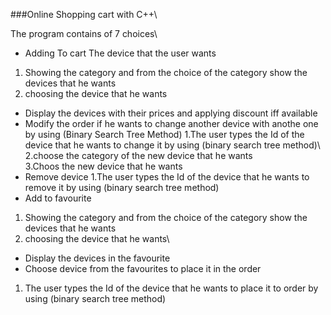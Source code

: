 ###Online Shopping cart with C++\

The program contains of 7 choices\

* Adding To cart The device that the user wants 
1. Showing the category and from the choice of the category show the devices that he wants
2. choosing the device that he wants
* Display the devices with their prices and applying discount iff available
* Modify the order if he wants to change another device with anothe one by using (Binary Search Tree Method)
1.The user types the Id of the device that he wants to change it by using (binary search tree method)\ 
2.choose the category of the new device that he wants\
3.Choos the new device that he wants 
* Remove device
1.The user types the Id of the device that he wants to remove it by using (binary search tree method) 
* Add to favourite
1. Showing the category and from the choice of the category show the devices that he wants
2. choosing the device that he wants\
* Display the devices in the favourite
* Choose device from the favourites to place it in the order
1. The user types the Id of the device that he wants to place it to order by using (binary search tree method) 
